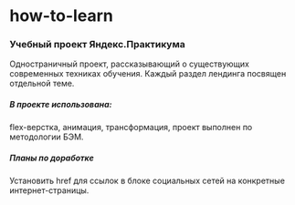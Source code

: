 # how-to-learn
### Учебный проект Яндекс.Практикума
Одностраничный проект, рассказывающий о существующих современных техниках обучения.
Каждый раздел лендинга посвящен отдельной теме.

##### В проекте использована: 
flex-верстка, анимация, трансформация, проект выполнен по методологии БЭМ. 

##### Планы по доработке
Установить href для ссылок в блоке социальных сетей на конкретные интернет-страницы.
